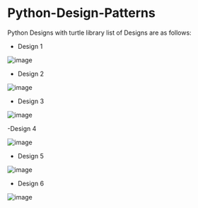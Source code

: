 # Python-Design-Patterns
Python Designs with turtle library list of Designs are as follows:
- Design 1 

![image](https://user-images.githubusercontent.com/69806791/175904312-7bb988cd-983f-466c-a716-a437fbf9d434.png)

- Design 2

![image](https://user-images.githubusercontent.com/69806791/176168792-ff0baa2c-bbff-48cd-a46d-27126deed62a.png)

- Design 3

![image](https://user-images.githubusercontent.com/69806791/176371304-0bdf2f24-5308-41b7-8afd-e29a35908f74.png)

-Design 4

![image](https://user-images.githubusercontent.com/69806791/176606323-e4d1608f-1a0a-47c9-88c2-219fb84724a9.png)

- Design 5

![image](https://user-images.githubusercontent.com/69806791/176852530-623262f5-afaa-44e2-855e-386eadecbfef.png)

- Design 6

![image](https://user-images.githubusercontent.com/69806791/177050904-503133ec-36f4-46a3-bae8-0c1c418820fc.png)
